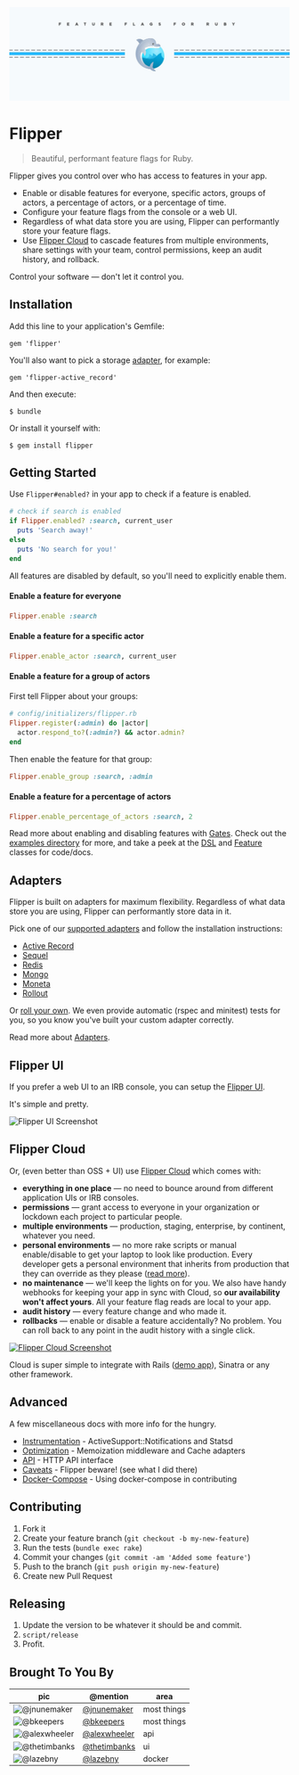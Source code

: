 [![Flipper Mark](docs/images/banner.jpg)](https://www.flippercloud.io)

# Flipper

> Beautiful, performant feature flags for Ruby.

Flipper gives you control over who has access to features in your app.

* Enable or disable features for everyone, specific actors, groups of actors, a percentage of actors, or a percentage of time.
* Configure your feature flags from the console or a web UI.
* Regardless of what data store you are using, Flipper can performantly store your feature flags.
* Use [Flipper Cloud](#flipper-cloud) to cascade features from multiple environments, share settings with your team, control permissions, keep an audit history, and rollback.

Control your software &mdash; don't let it control you.

## Installation

Add this line to your application's Gemfile:

    gem 'flipper'

You'll also want to pick a storage [adapter](#adapters), for example:

    gem 'flipper-active_record'

And then execute:

    $ bundle

Or install it yourself with:

    $ gem install flipper

## Getting Started

Use `Flipper#enabled?` in your app to check if a feature is enabled.

```ruby
# check if search is enabled
if Flipper.enabled? :search, current_user
  puts 'Search away!'
else
  puts 'No search for you!'
end
```

All features are disabled by default, so you'll need to explicitly enable them.

#### Enable a feature for everyone

```ruby
Flipper.enable :search
```

#### Enable a feature for a specific actor

```ruby
Flipper.enable_actor :search, current_user
```

#### Enable a feature for a group of actors

First tell Flipper about your groups:

```ruby
# config/initializers/flipper.rb
Flipper.register(:admin) do |actor|
  actor.respond_to?(:admin?) && actor.admin?
end
```

Then enable the feature for that group:

```ruby
Flipper.enable_group :search, :admin
```

#### Enable a feature for a percentage of actors

```ruby
Flipper.enable_percentage_of_actors :search, 2
```


Read more about enabling and disabling features with [Gates](docs/Gates.md). Check out the [examples directory](examples/) for more, and take a peek at the [DSL](lib/flipper/dsl.rb) and [Feature](lib/flipper/feature.rb) classes for code/docs.

## Adapters

Flipper is built on adapters for maximum flexibility. Regardless of what data store you are using, Flipper can performantly store data in it.

Pick one of our [supported adapters](docs/Adapters.md#officially-supported) and follow the installation instructions:

* [Active Record](docs/active_record/README.md)
* [Sequel](docs/sequel/README.md)
* [Redis](docs/redis/README.md)
* [Mongo](docs/mongo/README.md)
* [Moneta](docs/moneta/README.md)
* [Rollout](docs/rollout/README.md)

Or [roll your own](docs/Adapters.md#roll-your-own). We even provide automatic (rspec and minitest) tests for you, so you know you've built your custom adapter correctly.

Read more about [Adapters](docs/Adapters.md).

## Flipper UI

If you prefer a web UI to an IRB console, you can setup the [Flipper UI](docs/ui/README.md).

It's simple and pretty.

![Flipper UI Screenshot](docs/ui/images/feature.png)



## Flipper Cloud

Or, (even better than OSS + UI) use [Flipper Cloud](https://www.flippercloud.io) which comes with:

* **everything in one place** &mdash; no need to bounce around from different application UIs or IRB consoles.
* **permissions** &mdash; grant access to everyone in your organization or lockdown each project to particular people.
* **multiple environments** &mdash; production, staging, enterprise, by continent, whatever you need.
* **personal environments** &mdash; no more rake scripts or manual enable/disable to get your laptop to look like production. Every developer gets a personal environment that inherits from production that they can override as they please ([read more](https://www.johnnunemaker.com/flipper-cloud-environments/)).
* **no maintenance** &mdash; we'll keep the lights on for you. We also have handy webhooks for keeping your app in sync with Cloud, so **our availability won't affect yours**. All your feature flag reads are local to your app.
* **audit history** &mdash; every feature change and who made it.
* **rollbacks** &mdash; enable or disable a feature accidentally? No problem. You can roll back to any point in the audit history with a single click.

[![Flipper Cloud Screenshot](docs/images/flipper_cloud.png)](https://www.flippercloud.io)

Cloud is super simple to integrate with Rails ([demo app](https://github.com/fewerandfaster/flipper-rails-demo)), Sinatra or any other framework.

## Advanced

A few miscellaneous docs with more info for the hungry.

* [Instrumentation](docs/Instrumentation.md) - ActiveSupport::Notifications and Statsd
* [Optimization](docs/Optimization.md) - Memoization middleware and Cache adapters
* [API](docs/api/README.md) - HTTP API interface
* [Caveats](docs/Caveats.md) - Flipper beware! (see what I did there)
* [Docker-Compose](docs/DockerCompose.md) - Using docker-compose in contributing

## Contributing

1. Fork it
2. Create your feature branch (`git checkout -b my-new-feature`)
3. Run the tests (`bundle exec rake`)
4. Commit your changes (`git commit -am 'Added some feature'`)
5. Push to the branch (`git push origin my-new-feature`)
6. Create new Pull Request

## Releasing

1. Update the version to be whatever it should be and commit.
2. `script/release`
3. Profit.

## Brought To You By

| pic | @mention | area |
|---|---|---|
| ![@jnunemaker](https://avatars3.githubusercontent.com/u/235?s=64) | [@jnunemaker](https://github.com/jnunemaker) | most things |
| ![@bkeepers](https://avatars3.githubusercontent.com/u/173?s=64) | [@bkeepers](https://github.com/bkeepers) | most things |
| ![@alexwheeler](https://avatars3.githubusercontent.com/u/3260042?s=64) | [@alexwheeler](https://github.com/alexwheeler) | api |
| ![@thetimbanks](https://avatars1.githubusercontent.com/u/471801?s=64) | [@thetimbanks](https://github.com/thetimbanks) | ui |
| ![@lazebny](https://avatars1.githubusercontent.com/u/6276766?s=64) | [@lazebny](https://github.com/lazebny) | docker |
